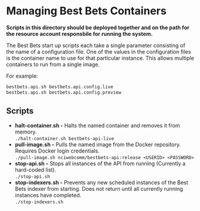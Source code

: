 # Managing Best Bets Containers

**Scripts in this directory should be deployed together and on the path for the resource account responsbile for running the system.**

The Best Bets start up scripts each take a single parameter consisting of the name of a configuration
file. One of the values in the configuration files is the container name to use for that particular
instance. This allows multiple containers to run from a single image.

For example:
```bash
bestbets.api.sh bestbets.api.config.live
bestbets.api.sh bestbets.api.config.preview
```

## Scripts

* **halt-container.sh -** Halts the named container and removes it from memory.  
    ```./halt-container.sh bestbets-api-live```
* **pull-image.sh -** Pulls the named image from the Docker repository. Requires
    Docker login credentials.  
    ```./pull-image.sh nciwebcomm/bestbets-api:release <USERID> <PASSWORD>```
* **stop-api.sh -** Stops all instances of the API from running (Currently a hard-coded list).  
    ```./stop-api.sh```
* **stop-indexers.sh -** Prevents any new scheduled instances of the Best Bets indexer from starting.
    Does not return until all currently running instances have completed.  
    ```./stop-indexers.sh```
